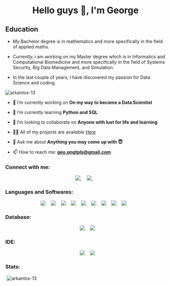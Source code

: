 <h1 align="center"> Hello guys 👋, I'm George </h1>


<!-----Education-----> 
<h3 align="center">
  
  
  ## **Education**
  
  * My Bachelor degree is in mathematics and more specifically in the field of applied maths.
  
  * Currently, i am working on my Master degree which is in Informatics and Computational Biomedicine and more specifically in the field of Systems Security, Big Data Management, and Simulation.
  
  * In the last couple of years, I have discovered my passion for Data Science and coding. 
 
</h3>
   
   
<p align="left"> <img src="https://komarev.com/ghpvc/?username=arkantos-13&label=Profile%20views&color=0e75b6&style=flat" alt="arkantos-13" /> </p>


- 🔭 I’m currently working on **On my way to become a Data Scientist**

- 🌱 I’m currently learning **Python and SQL**

- 👯 I’m looking to collaborate on **Anyone with lust for life and learning**

- 👨‍💻 All of my projects are available [Here](https://github.com/Arkantos-13?tab=repositories)

- 💬 Ask me about **Anything you may come up with :innocent:**

- 📫 How to reach me: **geo.pngtpls@gmail.com**



<!-----Connect with me-----> 

<h3 align="left">Connect with me:</h3>

<p align='center'>
    <a href="mailto:geo.pngtpls@gmail.com?subject=github_message"><img src="https://img.shields.io/badge/Gmail-EA4335?style=for-the-badge&logo=gmail&logoColor=white" />                </a>&nbsp;&nbsp;&nbsp;
    <a href="https://www.linkedin.com/in/geopanagiotopoulos/">
          <img src="https://img.shields.io/badge/linkedin-%230077B5.svg?&style=for-the-badge&logo=linkedin&logoColor=white" />
        </a>&nbsp;&nbsp;
   
</p>


<!-----Languages and Softwares-----> 
<h3 align="left">Languages and Softwares:</h3>


<p align='center'>
    <img src="https://img.shields.io/badge/Python-3776AB?style=for-the-badge&logo=python&logoColor=white" />
    </a>&nbsp;&nbsp;
       <img src="https://img.shields.io/badge/Pandas-2C2D72?style=for-the-badge&logo=pandas&logoColor=white" />
    </a>&nbsp;&nbsp;
       <img src="https://img.shields.io/badge/Numpy-777BB4?style=for-the-badge&logo=numpy&logoColor=white" />
    </a>&nbsp;&nbsp;
       <img src="https://img.shields.io/badge/scikit_learn-F7931E?style=for-the-badge&logo=scikit-learn&logoColor=white" />
    </a>&nbsp;&nbsp;
       <img src="https://img.shields.io/badge/SciPy-654FF0?style=for-the-badge&logo=SciPy&logoColor=white" />
    </a>&nbsp;&nbsp;
       <img src="https://img.shields.io/badge/TensorFlow-FF6F00?style=for-the-badge&logo=TensorFlow&logoColor=white" />
    </a>&nbsp;&nbsp;
       <img src="https://img.shields.io/badge/Plotly-239120?style=for-the-badge&logo=plotly&logoColor=white" />
    </a>&nbsp;&nbsp;
       <img src="https://img.shields.io/badge/PyTorch-EE4C2C?style=for-the-badge&logo=PyTorch&logoColor=white" />
    </a>&nbsp;&nbsp;
       <img src="https://img.shields.io/badge/Keras-D00000?style=for-the-badge&logo=Keras&logoColor=white" />
    </a>&nbsp;&nbsp;
     
</p>


<!-----Databases-----> 
<h3 align="left">Database:</h3>

<p align='center'>
       </a>&nbsp;&nbsp;
       <img src="https://img.shields.io/badge/MySQL-00000F?style=for-the-badge&logo=mysql&logoColor=white" />
        </a>&nbsp;&nbsp;
       <img src="https://img.shields.io/badge/PostgreSQL-316192?style=for-the-badge&logo=postgresql&logoColor=white" />

</p>


<!-----IDE-----> 
<h3 align="left">IDE:</h3>

<p align='center'>
       </a>&nbsp;&nbsp;
       <img src="https://img.shields.io/badge/Jupyter-F37626.svg?&style=for-the-badge&logo=Jupyter&logoColor=white" />
        </a>&nbsp;&nbsp;
       <img src="https://img.shields.io/badge/pycharm-143?style=for-the-badge&logo=pycharm&logoColor=black&color=black&labelColor=green" />

</p>

<!-----Stats----->

<h3 align="left">Stats:</h3>

<p align='center'>
      <p>&nbsp;<img align="center" src="https://github-readme-stats.vercel.app/api?username=arkantos-13&show_icons=true&locale=en" alt="arkantos-13" /></p>
</p>

